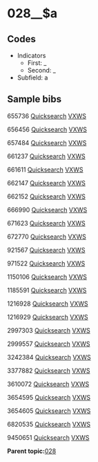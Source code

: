# 028\_\_$a

## Codes

-   Indicators
    -   First: \_
    -   Second: \_
-   Subfield: a

## Sample bibs

655736 [Quicksearch](https://search.library.yale.edu/catalog/655736) [VXWS](http://prodorbis.library.yale.edu:7014/vxws/GetHoldingsService?bibId=655736)

656456 [Quicksearch](https://search.library.yale.edu/catalog/656456) [VXWS](http://prodorbis.library.yale.edu:7014/vxws/GetHoldingsService?bibId=656456)

657484 [Quicksearch](https://search.library.yale.edu/catalog/657484) [VXWS](http://prodorbis.library.yale.edu:7014/vxws/GetHoldingsService?bibId=657484)

661237 [Quicksearch](https://search.library.yale.edu/catalog/661237) [VXWS](http://prodorbis.library.yale.edu:7014/vxws/GetHoldingsService?bibId=661237)

661611 [Quicksearch](https://search.library.yale.edu/catalog/661611) [VXWS](http://prodorbis.library.yale.edu:7014/vxws/GetHoldingsService?bibId=661611)

662147 [Quicksearch](https://search.library.yale.edu/catalog/662147) [VXWS](http://prodorbis.library.yale.edu:7014/vxws/GetHoldingsService?bibId=662147)

662152 [Quicksearch](https://search.library.yale.edu/catalog/662152) [VXWS](http://prodorbis.library.yale.edu:7014/vxws/GetHoldingsService?bibId=662152)

666990 [Quicksearch](https://search.library.yale.edu/catalog/666990) [VXWS](http://prodorbis.library.yale.edu:7014/vxws/GetHoldingsService?bibId=666990)

671623 [Quicksearch](https://search.library.yale.edu/catalog/671623) [VXWS](http://prodorbis.library.yale.edu:7014/vxws/GetHoldingsService?bibId=671623)

672770 [Quicksearch](https://search.library.yale.edu/catalog/672770) [VXWS](http://prodorbis.library.yale.edu:7014/vxws/GetHoldingsService?bibId=672770)

921567 [Quicksearch](https://search.library.yale.edu/catalog/921567) [VXWS](http://prodorbis.library.yale.edu:7014/vxws/GetHoldingsService?bibId=921567)

971522 [Quicksearch](https://search.library.yale.edu/catalog/971522) [VXWS](http://prodorbis.library.yale.edu:7014/vxws/GetHoldingsService?bibId=971522)

1150106 [Quicksearch](https://search.library.yale.edu/catalog/1150106) [VXWS](http://prodorbis.library.yale.edu:7014/vxws/GetHoldingsService?bibId=1150106)

1185591 [Quicksearch](https://search.library.yale.edu/catalog/1185591) [VXWS](http://prodorbis.library.yale.edu:7014/vxws/GetHoldingsService?bibId=1185591)

1216928 [Quicksearch](https://search.library.yale.edu/catalog/1216928) [VXWS](http://prodorbis.library.yale.edu:7014/vxws/GetHoldingsService?bibId=1216928)

1216929 [Quicksearch](https://search.library.yale.edu/catalog/1216929) [VXWS](http://prodorbis.library.yale.edu:7014/vxws/GetHoldingsService?bibId=1216929)

2997303 [Quicksearch](https://search.library.yale.edu/catalog/2997303) [VXWS](http://prodorbis.library.yale.edu:7014/vxws/GetHoldingsService?bibId=2997303)

2999557 [Quicksearch](https://search.library.yale.edu/catalog/2999557) [VXWS](http://prodorbis.library.yale.edu:7014/vxws/GetHoldingsService?bibId=2999557)

3242384 [Quicksearch](https://search.library.yale.edu/catalog/3242384) [VXWS](http://prodorbis.library.yale.edu:7014/vxws/GetHoldingsService?bibId=3242384)

3377882 [Quicksearch](https://search.library.yale.edu/catalog/3377882) [VXWS](http://prodorbis.library.yale.edu:7014/vxws/GetHoldingsService?bibId=3377882)

3610072 [Quicksearch](https://search.library.yale.edu/catalog/3610072) [VXWS](http://prodorbis.library.yale.edu:7014/vxws/GetHoldingsService?bibId=3610072)

3654595 [Quicksearch](https://search.library.yale.edu/catalog/3654595) [VXWS](http://prodorbis.library.yale.edu:7014/vxws/GetHoldingsService?bibId=3654595)

3654605 [Quicksearch](https://search.library.yale.edu/catalog/3654605) [VXWS](http://prodorbis.library.yale.edu:7014/vxws/GetHoldingsService?bibId=3654605)

6820535 [Quicksearch](https://search.library.yale.edu/catalog/6820535) [VXWS](http://prodorbis.library.yale.edu:7014/vxws/GetHoldingsService?bibId=6820535)

9450651 [Quicksearch](https://search.library.yale.edu/catalog/9450651) [VXWS](http://prodorbis.library.yale.edu:7014/vxws/GetHoldingsService?bibId=9450651)

**Parent topic:**[028](../../tags/028/028.md)

